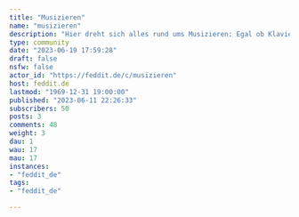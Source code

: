 ```yaml
---
title: "Musizieren" 
name: "musizieren"
description: "Hier dreht sich alles rund ums Musizieren: Egal ob Klavier, Gitarre, Synthesizer, DAW, DJing, oder singen in der Dusche.Dies soll ein Platz für Fragen, Feedback, Tipps & Tricks, aber auch einfach für den lockeren Austausch sein.Ihr könnt natürlich auch gerne eigene Songs / Produktionen reinstellen, aber bitte in handelsüblichen Mengen. P.S.: Ich hab nichts mit dem Subreddit r/MusizierenDE zu tun."
type: community
date: "2023-06-19 17:59:28"
draft: false
nsfw: false
actor_id: "https://feddit.de/c/musizieren"
host: feddit.de
lastmod: "1969-12-31 19:00:00"
published: "2023-06-11 22:26:33"
subscribers: 50
posts: 3
comments: 48
weight: 3
dau: 1
wau: 17
mau: 17
instances:
- "feddit_de"
tags: 
- "feddit_de"

---
```

